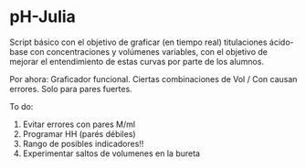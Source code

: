 # pH-Julia
Script básico con el objetivo de graficar (en tiempo real) titulaciones ácido-base con concentraciones y volúmenes variables, con el objetivo de mejorar el entendimiento de estas curvas por parte de los alumnos.

Por ahora: Graficador funcional. Ciertas combinaciones de Vol / Con causan errores. Solo para pares fuertes. 


To do: 
1) Evitar errores con pares M/ml
2) Programar HH (parés débiles)
3) Rango de posibles indicadores!!
4) Experimentar saltos de volumenes en la bureta 
